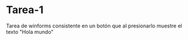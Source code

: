# Tarea-1
Tarea de winforms consistente en un botón que al presionarlo muestre el texto "Hola mundo"
